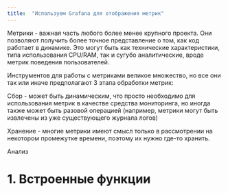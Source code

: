 ```yaml
---
title:  "Используем Grafana для отображения метрик"
---
```


Метрики - важная часть любого более менее крупного проекта.
Они позволяют получить более точное представление о том, как код работает
в динамике. Это могут быть как технические характеристики, типа использования CPU/RAM,
так и сугубо аналитические, вроде метрик поведения пользователей.

Инструментов для работы с метриками великое множество, но все они так или иначе
предполагают 3 этапа обработки метрик:

Сбор - может быть динамическим, что просто необходимо для использования метрик
в качестве средства мониторинга, но иногда также может быть разовой операцией
(например, метрики могут быть извлечены из уже существующего журнала логов)

Хранение - многие метрики имеют смысл только в рассмотрении на некотором промежутке времени,
поэтому их нужно где-то хранить.


Анализ

# 1. Встроенные функции